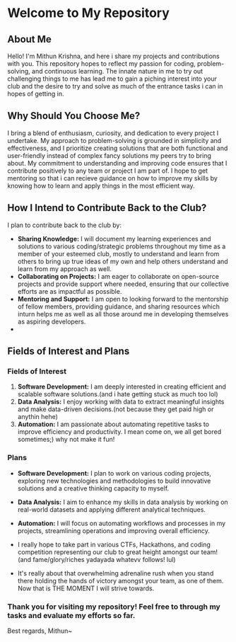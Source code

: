 # Welcome to My Repository

## About Me

Hello! I'm Mithun Krishna, and here i share my projects and contributions with you. This repository hopes to reflect my passion for coding, problem-solving, and continuous learning.
The innate nature in me to try out challenging things to me has lead me to gain a piching interest into your club and the desire to try and solve as much of the entrance tasks i can in hopes of getting in.

## Why Should You Choose Me?

I bring a blend of enthusiasm, curiosity, and dedication to every project I undertake. My approach to problem-solving is grounded in simplicity and effectiveness, and I prioritize creating solutions that are both functional and user-friendly instead of complex fancy solutions my peers try to bring about. 
My commitment to understanding and improving code ensures that I contribute positively to any team or project I am part of. I hope to get mentoring so that i can recieve guidance on how to improve my skills by knowing how to learn and apply things in the most efficient way.

## How I Intend to Contribute Back to the Club?

I plan to contribute back to the club by:

- **Sharing Knowledge:** I will document my learning experiences and solutions to various coding/strategic problems throughout my time as a member of your esteemed club, mostly to understand and learn from others to bring up true ideas of my own and help others understand and learn from my approach as well.
- **Collaborating on Projects:** I am eager to collaborate on open-source projects and provide support where needed, ensuring that our collective efforts are as impactful as possible.
- **Mentoring and Support:** I am open to looking forward to the mentorship of fellow members, providing guidance, and sharing resources which inturn helps me as well as all those around me in developing themselves as aspiring developers.
- 
## Fields of Interest and Plans

### Fields of Interest

1. **Software Development:** I am deeply interested in creating efficient and scalable software solutions.(and i hate getting stuck as much too lol)
2. **Data Analysis:** I enjoy working with data to extract meaningful insights and make data-driven decisions.(not because they get paid high or anythin hehe)
3. **Automation:** I am passionate about automating repetitive tasks to improve efficiency and productivity. I mean come on, we all get bored sometimes;) why not make it fun!

### Plans

- **Software Development:** I plan to work on various coding projects, exploring new technologies and methodologies to build innovative solutions and a creative thinking capacity to myself.
- **Data Analysis:** I aim to enhance my skills in data analysis by working on real-world datasets and applying different analytical techniques.
- **Automation:** I will focus on automating workflows and processes in my projects, streamlining operations and improving overall efficiency.

- I really hope to take part in various CTFs, Hackathons, and coding competition representing our club to great height amongst our team!(and fame/glory/riches yadayada whatevv follows! lul)
- It's really about that overwhelming adrenaline rush when you stand there holding the hands of victory amongst your team, as one of them. Now that is THE MOMENT I will strive towards.


### Thank you for visiting my repository! Feel free to through my tasks and evaluate my efforts so far.

Best regards,
Mithun~
